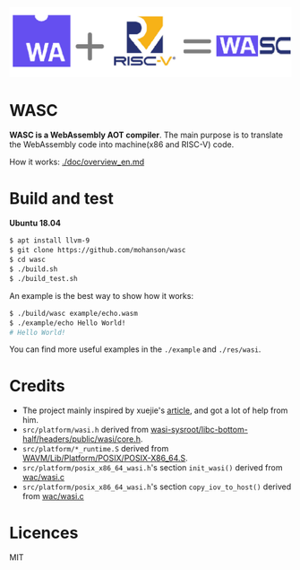 ![img](./doc/wasc.png)

# WASC

**WASC is a WebAssembly AOT compiler**. The main purpose is to translate the WebAssembly code into machine(x86 and RISC-V) code.

How it works: [./doc/overview_en.md](./doc/overview_en.md)

# Build and test

**Ubuntu 18.04**

```sh
$ apt install llvm-9
$ git clone https://github.com/mohanson/wasc
$ cd wasc
$ ./build.sh
$ ./build_test.sh
```

An example is the best way to show how it works:

```sh
$ ./build/wasc example/echo.wasm
$ ./example/echo Hello World!
# Hello World!
```

You can find more useful examples in the `./example` and `./res/wasi`.

# Credits

- The project mainly inspired by xuejie's [article](https://xuejie.space/2020_03_03_introduction_to_ckb_script_programming_performant_wasm/), and got a lot of help from him.
- `src/platform/wasi.h` derived from [wasi-sysroot/libc-bottom-half/headers/public/wasi/core.h](https://github.com/CraneStation/wasi-sysroot/blob/320054e84f8f2440def3b1c8700cedb8fd697bf8/libc-bottom-half/headers/public/wasi/core.h).
- `src/platform/*_runtime.S` derived from [WAVM/Lib/Platform/POSIX/POSIX-X86_64.S](https://github.com/WAVM/WAVM/blob/master/Lib/Platform/POSIX/POSIX-X86_64.S).
- `src/platform/posix_x86_64_wasi.h`'s section `init_wasi()` derived from [wac/wasi.c](https://github.com/kanaka/wac/blob/master/wasi.c)
- `src/platform/posix_x86_64_wasi.h`'s section `copy_iov_to_host()` derived from [wac/wasi.c](https://github.com/kanaka/wac/blob/master/wasi.c)


# Licences

MIT
